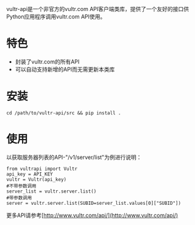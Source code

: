 vultr-api是一个非官方的vultr.com API客户端类库，提供了一个友好的接口供Python应用程序调用vultr.com API使用。

# 特色
* 封装了vultr.com的所有API
* 可以自动支持新增的API而无需更新本类库

# 安装

    cd /path/to/vultr-api/src && pip install .

# 使用
以获取服务器列表的API-"/v1/server/list"为例进行说明：

    from vultrapi import Vultr
    api_key = API_KEY
    vultr = Vultr(api_key)
    #不带参数调用
    server_list = vultr.server.list()
    #带参数调用
    server = vultr.server.list(SUBID=server_list.values[0]["SUBID"])

更多API请参考[http://www.vultr.com/api/](http://www.vultr.com/api/)

